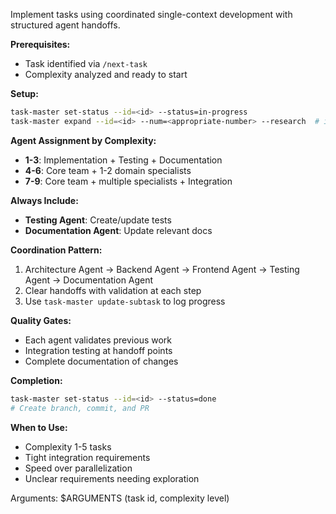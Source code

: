 Implement tasks using coordinated single-context development with structured agent handoffs.

**Prerequisites:**
- Task identified via `/next-task`
- Complexity analyzed and ready to start

**Setup:**
```bash
task-master set-status --id=<id> --status=in-progress
task-master expand --id=<id> --num=<appropriate-number> --research  # if needed
```

**Agent Assignment by Complexity:**
- **1-3**: Implementation + Testing + Documentation
- **4-6**: Core team + 1-2 domain specialists  
- **7-9**: Core team + multiple specialists + Integration

**Always Include:**
- **Testing Agent**: Create/update tests
- **Documentation Agent**: Update relevant docs

**Coordination Pattern:**
1. Architecture Agent → Backend Agent → Frontend Agent → Testing Agent → Documentation Agent
2. Clear handoffs with validation at each step
3. Use `task-master update-subtask` to log progress

**Quality Gates:**
- Each agent validates previous work
- Integration testing at handoff points
- Complete documentation of changes

**Completion:**
```bash
task-master set-status --id=<id> --status=done
# Create branch, commit, and PR
```

**When to Use:**
- Complexity 1-5 tasks
- Tight integration requirements
- Speed over parallelization
- Unclear requirements needing exploration

Arguments: $ARGUMENTS (task id, complexity level)
